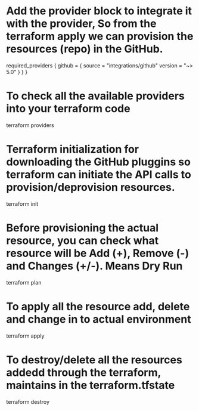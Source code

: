 # Add the provider block to integrate it with the provider, So from the terraform apply we can provision the resources (repo) in the GitHub.
  required_providers {
    github = {
      source  = "integrations/github"
      version = "~> 5.0"
    }
  }
}

# To check all the available providers into your terraform code
terraform providers

# Terraform initialization for downloading the GitHub pluggins so terraform can initiate the API calls to provision/deprovision resources.
terraform init

# Before provisioning the actual resource, you can check what resource will be Add (+), Remove (-) and Changes (+/-). Means Dry Run
terraform plan

# To apply all the resource add, delete and change in to actual environment
terraform apply

# To destroy/delete all the resources addedd through the terraform, maintains in the terraform.tfstate
terraform destroy